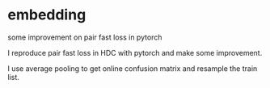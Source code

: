 # embedding
some improvement on pair fast loss in pytorch

I reproduce pair fast loss in HDC with pytorch and make some improvement.

I use average pooling to get online confusion matrix and resample the train list.

